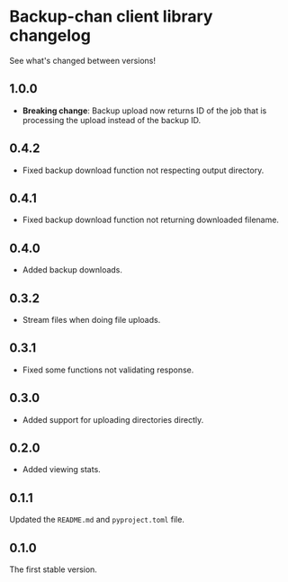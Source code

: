 # Backup-chan client library changelog

See what's changed between versions!

## 1.0.0

* **Breaking change**: Backup upload now returns ID of the job that is processing the upload instead of the backup ID.

## 0.4.2

* Fixed backup download function not respecting output directory.

## 0.4.1

* Fixed backup download function not returning downloaded filename.

## 0.4.0

* Added backup downloads.

## 0.3.2

* Stream files when doing file uploads.

## 0.3.1

* Fixed some functions not validating response.

## 0.3.0

* Added support for uploading directories directly.

## 0.2.0

* Added viewing stats.

## 0.1.1

Updated the `README.md` and `pyproject.toml` file.

## 0.1.0

The first stable version.
